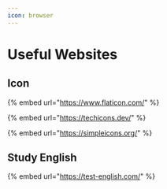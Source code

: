 ```yaml
---
icon: browser
---
```


# Useful Websites

## Icon

{% embed url="https://www.flaticon.com/" %}

{% embed url="https://techicons.dev/" %}

{% embed url="https://simpleicons.org/" %}

## Study English

{% embed url="https://test-english.com/" %}
